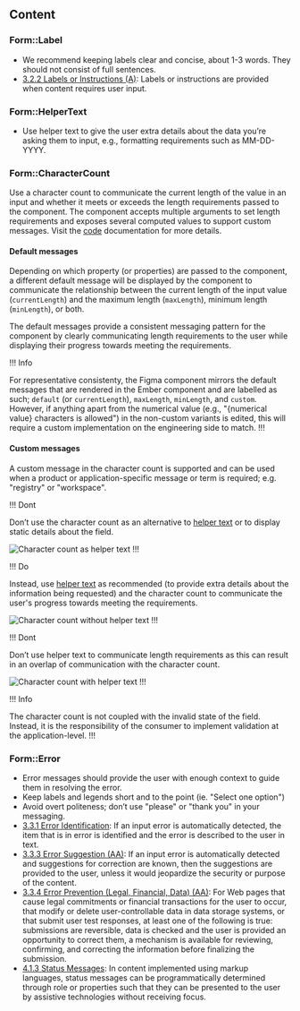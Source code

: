 ## Content

### Form::Label

- We recommend keeping labels clear and concise, about 1-3 words. They should not consist of full sentences.
- [3.2.2 Labels or Instructions (A)](https://www.w3.org/WAI/WCAG21/Understanding/labels-or-instructions.html): Labels or instructions are provided when content requires user input.

### Form::HelperText

- Use helper text to give the user extra details about the data you’re asking them to input, e.g., formatting requirements such as MM-DD-YYYY.

### Form::CharacterCount

Use a character count to communicate the current length of the value in an input and whether it meets or exceeds the length requirements passed to the component. The component accepts multiple arguments to set length requirements and exposes several computed values to support custom messages. Visit the [code](/components/form/primitives?tab=code#formcharactercount-1) documentation for more details. <!-- TODO: ensure that this link is correct -->

#### Default messages

Depending on which property (or properties) are passed to the component, a different default message will be displayed by the component to communicate the relationship between the current length of the input value (`currentLength`) and the maximum length (`maxLength`), minimum length (`minLength`), or both.

The default messages provide a consistent messaging pattern for the component by clearly communicating length requirements to the user while displaying their progress towards meeting the requirements.

!!! Info

For representative consistenty, the Figma component mirrors the default messages that are rendered in the Ember component and are labelled as such; `default` (or `currentLength`), `maxLength`, `minLength`, and `custom`. However, if anything apart from the numerical value (e.g., "{numerical value} characters is allowed") in the non-custom variants is edited, this will require a custom implementation on the engineering side to match.
!!!

#### Custom messages

A custom message in the character count is supported and can be used when a product or application-specific message or term is required; e.g. "registry" or "workspace".

!!! Dont

Don’t use the character count as an alternative to [helper text](/components/form/primitives#formhelpertext) or to display static details about the field.

![Character count as helper text](/assets/components/form/primitives/character-count-dont-helper-text.png)
!!!

!!! Do

Instead, use [helper text](/components/form/primitives#formhelpertext) as recommended (to provide extra details about the information being requested) and the character count to communicate the user's progress towards meeting the requirements.

![Character count without helper text](/assets/components/form/primitives/character-count-do-helper-text.png)
!!!

!!! Dont

Don’t use helper text to communicate length requirements as this can result in an overlap of communication with the character count.

![Character count with helper text](/assets/components/form/primitives/character-count-dont-helper-text-overlap.png)
!!!

!!! Info

The character count is not coupled with the invalid state of the field. Instead, it is the responsibility of the consumer to implement validation at the application-level.
!!!

### Form::Error

- Error messages should provide the user with enough context to guide them in resolving the error.
- Keep labels and legends short and to the point (ie. "Select one option")
- Avoid overt politeness; don’t use "please" or "thank you" in your messaging.
- [3.3.1 Error Identification](https://www.w3.org/WAI/WCAG21/Understanding/error-identification.html): If an input error is automatically detected, the item that is in error is identified and the error is described to the user in text.
- [3.3.3 Error Suggestion (AA)](https://www.w3.org/WAI/WCAG21/Understanding/error-suggestion.html): If an input error is automatically detected and suggestions for correction are known, then the suggestions are provided to the user, unless it would jeopardize the security or purpose of the content.
- [3.3.4 Error Prevention (Legal, Financial, Data) (AA)](https://www.w3.org/WAI/WCAG21/Understanding/error-prevention-legal-financial-data.html): For Web pages that cause legal commitments or financial transactions for the user to occur, that modify or delete user-controllable data in data storage systems, or that submit user test responses, at least one of the following is true: submissions are reversible, data is checked and the user is provided an opportunity to correct them, a mechanism is available for reviewing, confirming, and correcting the information before finalizing the submission.
- [4.1.3 Status Messages](https://www.w3.org/WAI/WCAG21/Understanding/status-messages.html): In content implemented using markup languages, status messages can be programmatically determined through role or properties such that they can be presented to the user by assistive technologies without receiving focus.